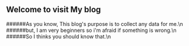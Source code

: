 ## Welcome to visit My blog
######As you know, This blog's purpose is to collect any data for me.\n
######but, I am very beginners so i'm afraid if something is wrong.\n
######So I thinks you should know that.\n
